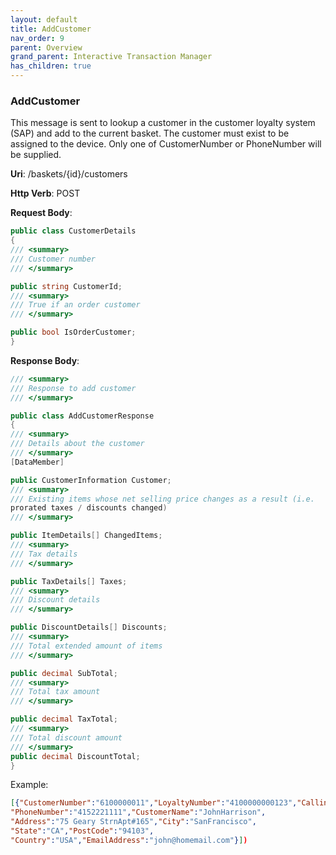 ```yaml
---
layout: default
title: AddCustomer
nav_order: 9
parent: Overview
grand_parent: Interactive Transaction Manager
has_children: true
---
```

### AddCustomer

This message is sent to lookup a customer in the customer loyalty system
(SAP) and add to the current basket. The customer must exist to be
assigned to the device. Only one of CustomerNumber or PhoneNumber will
be supplied.

**Uri**: /baskets/{id}/customers

**Http Verb**: POST

**Request Body**:

```csharp
public class CustomerDetails
{
/// <summary>
/// Customer number
/// </summary>

public string CustomerId;
/// <summary>
/// True if an order customer
/// </summary>

public bool IsOrderCustomer;
}
```

**Response Body**:

```csharp
/// <summary>
/// Response to add customer
/// </summary>

public class AddCustomerResponse
{
/// <summary>
/// Details about the customer
/// </summary>
[DataMember]

public CustomerInformation Customer;
/// <summary>
/// Existing items whose net selling price changes as a result (i.e.
prorated taxes / discounts changed)
/// </summary>

public ItemDetails[] ChangedItems;
/// <summary>
/// Tax details
/// </summary>

public TaxDetails[] Taxes;
/// <summary>
/// Discount details
/// </summary>

public DiscountDetails[] Discounts;
/// <summary>
/// Total extended amount of items
/// </summary>

public decimal SubTotal;
/// <summary>
/// Total tax amount
/// </summary>

public decimal TaxTotal;
/// <summary>
/// Total discount amount
/// </summary>
public decimal DiscountTotal;
}
```
Example:
```json
[{"CustomerNumber":"6100000011","LoyaltyNumber":"4100000000123","CallingCode":null,"AreaCode":"415",
"PhoneNumber":"4152221111","CustomerName":"JohnHarrison",
"Address":"75 Geary StrnApt#165","City":"SanFrancisco",
"State":"CA","PostCode":"94103",
"Country":"USA","EmailAddress":"john@homemail.com"}])
```